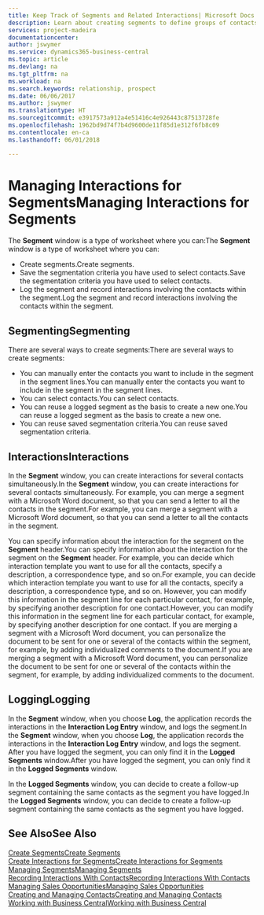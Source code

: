 ```yaml
---
title: Keep Track of Segments and Related Interactions| Microsoft Docs
description: Learn about creating segments to define groups of contacts and specifying interactions for segments.
services: project-madeira
documentationcenter: 
author: jswymer
ms.service: dynamics365-business-central
ms.topic: article
ms.devlang: na
ms.tgt_pltfrm: na
ms.workload: na
ms.search.keywords: relationship, prospect
ms.date: 06/06/2017
ms.author: jswymer
ms.translationtype: HT
ms.sourcegitcommit: e3917573a912a4e51416c4e926443c87513728fe
ms.openlocfilehash: 1962bd9d74f7b4d9600de11f85d1e312f6fb8c09
ms.contentlocale: en-ca
ms.lasthandoff: 06/01/2018

---
```

# <a name="managing-interactions-for-segments"></a><span data-ttu-id="25c26-103">Managing Interactions for Segments</span><span class="sxs-lookup"><span data-stu-id="25c26-103">Managing Interactions for Segments</span></span>
<span data-ttu-id="25c26-104">The **Segment** window is a type of worksheet where you can:</span><span class="sxs-lookup"><span data-stu-id="25c26-104">The **Segment** window is a type of worksheet where you can:</span></span>

* <span data-ttu-id="25c26-105">Create segments.</span><span class="sxs-lookup"><span data-stu-id="25c26-105">Create segments.</span></span>
* <span data-ttu-id="25c26-106">Save the segmentation criteria you have used to select contacts.</span><span class="sxs-lookup"><span data-stu-id="25c26-106">Save the segmentation criteria you have used to select contacts.</span></span>
* <span data-ttu-id="25c26-107">Log the segment and record interactions involving the contacts within the segment.</span><span class="sxs-lookup"><span data-stu-id="25c26-107">Log the segment and record interactions involving the contacts within the segment.</span></span>

## <a name="segmenting"></a><span data-ttu-id="25c26-108">Segmenting</span><span class="sxs-lookup"><span data-stu-id="25c26-108">Segmenting</span></span>
<span data-ttu-id="25c26-109">There are several ways to create segments:</span><span class="sxs-lookup"><span data-stu-id="25c26-109">There are several ways to create segments:</span></span>

* <span data-ttu-id="25c26-110">You can manually enter the contacts you want to include in the segment in the segment lines.</span><span class="sxs-lookup"><span data-stu-id="25c26-110">You can manually enter the contacts you want to include in the segment in the segment lines.</span></span>
* <span data-ttu-id="25c26-111">You can select contacts.</span><span class="sxs-lookup"><span data-stu-id="25c26-111">You can select contacts.</span></span>
* <span data-ttu-id="25c26-112">You can reuse a logged segment as the basis to create a new one.</span><span class="sxs-lookup"><span data-stu-id="25c26-112">You can reuse a logged segment as the basis to create a new one.</span></span>
* <span data-ttu-id="25c26-113">You can reuse saved segmentation criteria.</span><span class="sxs-lookup"><span data-stu-id="25c26-113">You can reuse saved segmentation criteria.</span></span>

## <a name="interactions"></a><span data-ttu-id="25c26-114">Interactions</span><span class="sxs-lookup"><span data-stu-id="25c26-114">Interactions</span></span>
<span data-ttu-id="25c26-115">In the **Segment** window, you can create interactions for several contacts simultaneously.</span><span class="sxs-lookup"><span data-stu-id="25c26-115">In the **Segment** window, you can create interactions for several contacts simultaneously.</span></span> <span data-ttu-id="25c26-116">For example, you can merge a segment with a Microsoft Word document, so that you can send a letter to all the contacts in the segment.</span><span class="sxs-lookup"><span data-stu-id="25c26-116">For example, you can merge a segment with a Microsoft Word document, so that you can send a letter to all the contacts in the segment.</span></span>

<span data-ttu-id="25c26-117">You can specify information about the interaction for the segment on the **Segment** header.</span><span class="sxs-lookup"><span data-stu-id="25c26-117">You can specify information about the interaction for the segment on the **Segment** header.</span></span> <span data-ttu-id="25c26-118">For example, you can decide which interaction template you want to use for all the contacts, specify a description, a correspondence type, and so on.</span><span class="sxs-lookup"><span data-stu-id="25c26-118">For example, you can decide which interaction template you want to use for all the contacts, specify a description, a correspondence type, and so on.</span></span> <span data-ttu-id="25c26-119">However, you can modify this information in the segment line for each particular contact, for example, by specifying another description for one contact.</span><span class="sxs-lookup"><span data-stu-id="25c26-119">However, you can modify this information in the segment line for each particular contact, for example, by specifying another description for one contact.</span></span> <span data-ttu-id="25c26-120">If you are merging a segment with a Microsoft Word document, you can personalize the document to be sent for one or several of the contacts within the segment, for example, by adding individualized comments to the document.</span><span class="sxs-lookup"><span data-stu-id="25c26-120">If you are merging a segment with a Microsoft Word document, you can personalize the document to be sent for one or several of the contacts within the segment, for example, by adding individualized comments to the document.</span></span>

## <a name="logging"></a><span data-ttu-id="25c26-121">Logging</span><span class="sxs-lookup"><span data-stu-id="25c26-121">Logging</span></span>
<span data-ttu-id="25c26-122">In the **Segment** window, when you choose **Log**, the application records the interactions in the **Interaction Log Entry** window, and logs the segment.</span><span class="sxs-lookup"><span data-stu-id="25c26-122">In the **Segment** window, when you choose **Log**, the application records the interactions in the **Interaction Log Entry** window, and logs the segment.</span></span> <span data-ttu-id="25c26-123">After you have logged the segment, you can only find it in the **Logged Segments** window.</span><span class="sxs-lookup"><span data-stu-id="25c26-123">After you have logged the segment, you can only find it in the **Logged Segments** window.</span></span>

<span data-ttu-id="25c26-124">In the **Logged Segments** window, you can decide to create a follow-up segment containing the same contacts as the segment you have logged.</span><span class="sxs-lookup"><span data-stu-id="25c26-124">In the **Logged Segments** window, you can decide to create a follow-up segment containing the same contacts as the segment you have logged.</span></span>

## <a name="see-also"></a><span data-ttu-id="25c26-125">See Also</span><span class="sxs-lookup"><span data-stu-id="25c26-125">See Also</span></span>
[<span data-ttu-id="25c26-126">Create Segments</span><span class="sxs-lookup"><span data-stu-id="25c26-126">Create Segments</span></span>](marketing-how-create-segment.md)  
[<span data-ttu-id="25c26-127">Create Interactions for Segments</span><span class="sxs-lookup"><span data-stu-id="25c26-127">Create Interactions for Segments</span></span>](marketing-how-create-interactions.md)  
[<span data-ttu-id="25c26-128">Managing Segments</span><span class="sxs-lookup"><span data-stu-id="25c26-128">Managing Segments</span></span>](marketing-segments.md)  
[<span data-ttu-id="25c26-129">Recording Interactions With Contacts</span><span class="sxs-lookup"><span data-stu-id="25c26-129">Recording Interactions With Contacts</span></span>](marketing-interactions.md)  
[<span data-ttu-id="25c26-130">Managing Sales Opportunities</span><span class="sxs-lookup"><span data-stu-id="25c26-130">Managing Sales Opportunities</span></span>](marketing-manage-sales-opportunities.md)  
[<span data-ttu-id="25c26-131">Creating and Managing Contacts</span><span class="sxs-lookup"><span data-stu-id="25c26-131">Creating and Managing Contacts</span></span>](marketing-contacts.md)  
[<span data-ttu-id="25c26-132">Working with Business Central</span><span class="sxs-lookup"><span data-stu-id="25c26-132">Working with Business Central</span></span>](ui-work-product.md)

